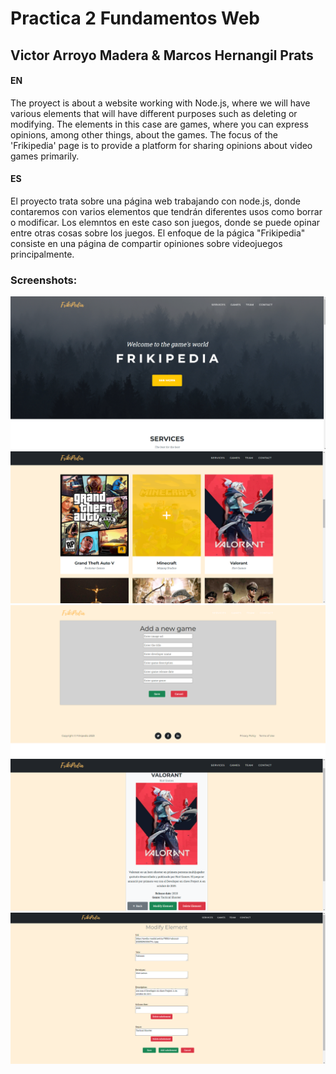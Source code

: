 # Practica 2 Fundamentos Web
## Victor Arroyo Madera & Marcos Hernangil Prats

#### EN
The proyect is about a website working with Node.js, where we will have various elements that will have different purposes such as deleting or modifying. The elements in this case are games, where you can express opinions, among other things, about the games.
The focus of the 'Frikipedia' page is to provide a platform for sharing opinions about video games primarily.

#### ES
El proyecto trata sobre una página web trabajando con node.js, donde contaremos con varios elementos que tendrán diferentes usos como borrar o modificar. Los elemntos en este caso son juegos, donde se puede opinar entre otras cosas sobre los juegos. 
El enfoque de la págica "Frikipedia" consiste en una página de compartir opiniones sobre videojuegos principalmente. 


### Screenshots:

![Alt text](/img/screenshot1.png)
![Alt text](/img/screenshot2.png)
![Alt text](/img/screenshot3.png)
![Alt text](/img/screenshot4.png)
![Alt text](/img/screenshot5.png)
